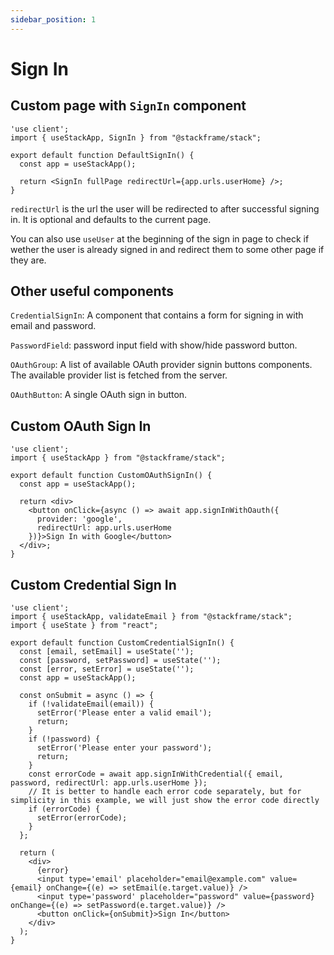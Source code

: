```yaml
---
sidebar_position: 1
---
```


# Sign In

## Custom page with `SignIn` component

```tsx
'use client';
import { useStackApp, SignIn } from "@stackframe/stack";

export default function DefaultSignIn() {
  const app = useStackApp();

  return <SignIn fullPage redirectUrl={app.urls.userHome} />;
}
```

`redirectUrl` is the url the user will be redirected to after successful signing in. It is optional and defaults to the current page. 

You can also use `useUser` at the beginning of the sign in page to check if wether the user is already signed in and redirect them to some other page if they are.


## Other useful components

`CredentialSignIn`: A component that contains a form for signing in with email and password.

`PasswordField`: password input field with show/hide password button.

`OAuthGroup`: A list of available OAuth provider signin buttons components. The available provider list is fetched from the server.

`OAuthButton`: A single OAuth sign in button.


## Custom OAuth Sign In

```tsx
'use client';
import { useStackApp } from "@stackframe/stack";

export default function CustomOAuthSignIn() {
  const app = useStackApp();

  return <div>
    <button onClick={async () => await app.signInWithOauth({ 
      provider: 'google', 
      redirectUrl: app.urls.userHome
    })}>Sign In with Google</button>
  </div>;
}
```

## Custom Credential Sign In

```tsx
'use client';
import { useStackApp, validateEmail } from "@stackframe/stack";
import { useState } from "react";

export default function CustomCredentialSignIn() {
  const [email, setEmail] = useState('');
  const [password, setPassword] = useState('');
  const [error, setError] = useState('');
  const app = useStackApp();

  const onSubmit = async () => {
    if (!validateEmail(email)) {
      setError('Please enter a valid email');
      return;
    }
    if (!password) {
      setError('Please enter your password');
      return;
    }
    const errorCode = await app.signInWithCredential({ email, password, redirectUrl: app.urls.userHome });
    // It is better to handle each error code separately, but for simplicity in this example, we will just show the error code directly
    if (errorCode) {
      setError(errorCode);
    }
  };
  
  return (
    <div>
      {error}
      <input type='email' placeholder="email@example.com" value={email} onChange={(e) => setEmail(e.target.value)} />
      <input type='password' placeholder="password" value={password} onChange={(e) => setPassword(e.target.value)} />
      <button onClick={onSubmit}>Sign In</button>
    </div>
  );
}
```